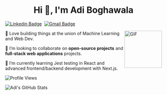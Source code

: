 <h1 align="center">Hi 👋, I'm Adi Boghawala</h1>

[![Linkedin Badge](https://img.shields.io/badge/linkedin%20-%230077B5.svg?&style=for-the-badge&logo=linkedin&logoColor=white)][linkedin]&nbsp;
[![Gmail Badge](https://img.shields.io/badge/-gmail-EA4335?style=for-the-badge&logo=Gmail&logoColor=white)][mail]


<img align="right" height="120px" alt="GIF" src="https://media.giphy.com/media/zVb0n3YCIAFLTxOsd5/giphy.gif" />


🤖 Love building things at the union of Machine Learning and Web Dev.

👯 I’m looking to collaborate on **open-source projects** and **full-stack web applications** projects.

🌱 I’m currently learning Jest testing in React and advanced frontend/backend development with Next.js.



![Profile Views](https://komarev.com/ghpvc/?username=Adi-204)

![Adi's GitHub Stats](https://github-readme-stats.vercel.app/api?username=Adi-204&show_icons=true)  


[linkedin]: https://www.linkedin.com/in/adi-boghawala/
[mail]: mailto:boghawalaadi@gmail.com

